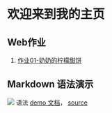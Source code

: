 # 欢迎来到我的主页

## Web作业
1. [作业01-奶奶的柠檬甜饼](pie)

## Markdown 语法演示
![](images/exclamation.png) 语法 [demo 文档](demo)， [source](https://github.com/sysu-swi/homework/blob/gh-pages/demo.md)



